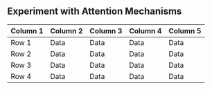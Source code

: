 ## Experiment with Attention Mechanisms

| Column 1 | Column 2 | Column 3 | Column 4 | Column 5 |
|----------|----------|----------|----------|----------|
| Row 1    | Data     | Data     | Data     | Data     |
| Row 2    | Data     | Data     | Data     | Data     |
| Row 3    | Data     | Data     | Data     | Data     |
| Row 4    | Data     | Data     | Data     | Data     |
